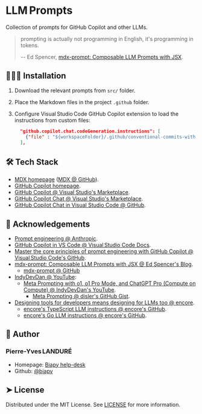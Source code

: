 # LLM Prompts

Collection of prompts for GitHub Copilot and other LLMs.

> prompting is actually not programming in English, it's programming in tokens.
>
> -- Ed Spencer, [mdx-prompt: Composable LLM Prompts with JSX](https://edspencer.net/2025/2/3/mdx-prompt-composable-prompts-with-jsx).

## 🧑🏻‍💻 Installation

1. Download the relevant prompts from `src/` folder.
2. Place the Markdown files in the project `.github` folder.
3. Configure Visual Studio Code GitHub Copilot extension to load the instructions
   from custom files:

   ```json
     "github.copilot.chat.codeGeneration.instructions": [
       {"file" : "${workspaceFolder}/.github/conventional-commits-with-gitmoji.md" }
     ],
   ```

<!-- CSpell:ignore gitmoji -->

## 🛠️ Tech Stack

- [MDX homepage](https://mdxjs.com/)
  ([MDX @ GitHub](https://github.com/mdx-js/mdx/)).
- [GitHub Copilot homepage](https://github.com/features/copilot).
- [GitHub Copilot @ Visual Studio's Marketplace](https://marketplace.visualstudio.com/items?itemName=GitHub.copilot).
- [GitHub Copilot Chat @ Visual Studio's Marketplace](https://marketplace.visualstudio.com/items?itemName=GitHub.copilot-chat).
- [GitHub Copilot Chat in Visual Studio Code @ GitHub](https://github.com/microsoft/vscode-copilot-release).

## 🙇 Acknowledgements

- [Prompt engineering @ Anthropic](https://docs.anthropic.com/en/docs/build-with-claude/prompt-engineering/overview).
- [GitHub Copilot in VS Code @ Visual Studio Code Docs](https://code.visualstudio.com/docs/copilot/overview).
- [Master the core principles of prompt engineering with GitHub Copilot
  @ Visual Studio Code's GitHub](https://www.youtube.com/watch?v=hh1nOX14TyY).
- [mdx-prompt: Composable LLM Prompts with JSX @ Ed Spencer's Blog](https://edspencer.net/2025/2/3/mdx-prompt-composable-prompts-with-jsx).
  - [mdx-prompt @ GitHub](https://github.com/edspencer/mdx-prompt)
- [IndyDevDan @ YouTube](https://www.youtube.com/@indydevdan):
  - [Meta Prompting with o1, o1 Pro Mode, and ChatGPT Pro (Compute on Compute)
    @ IndyDevDan's YouTube](https://www.youtube.com/watch?v=yZGb9-Z9DG0).
    - [Meta Prompting @ disler's GitHub Gist](https://gist.github.com/disler/29ff18823670098c26fa370ad802fa96).
- [Designing tools for developers means designing for LLMs too @ encore](https://encore.dev/blog/llm-instructions).
  - [encore's TypeScript LLM instructions @ encore's GitHub](https://github.com/encoredev/encore/blob/main/ts_llm_instructions.txt).
  - [encore's Go LLM instructions @ encore's GitHub](https://github.com/encoredev/encore/blob/main/go_llm_instructions.txt).

<!-- CSpell:ignore disler -->

## 🙇 Author

### Pierre-Yves LANDURÉ

- Homepage: [Biapy help-desk](https://howto.biapy.com/)
- Github: [@biapy](https://github.com/biapy)

<!-- CSpell:ignore Landuré Biapy -->

## ➤ License

Distributed under the MIT License. See [LICENSE](LICENSE) for more information.

